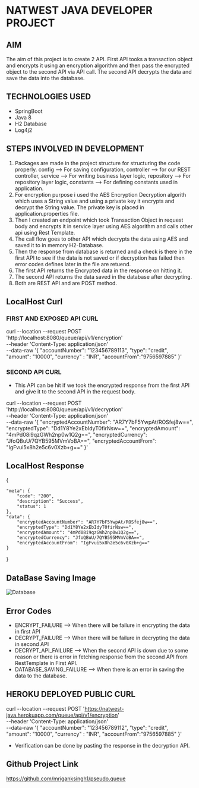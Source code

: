 # NATWEST JAVA DEVELOPER PROJECT

## AIM
The aim of this project is to create 2 API. First API tooks a transaction object and encrypts it using an encryption algorithm and then pass the encrypted object to the second API via API call. The second API decrypts the data and save the data into the database.

## TECHNOLOGIES USED
* SpringBoot
* Java 8
* H2 Database
* Log4j2

## STEPS INVOLVED IN DEVELOPMENT
1. Packages are made in the project structure for structuring the code properly. config --> For saving configuration, controller --> for our REST controller, service --> For writing business layer logic, repository --> For repository layer logic, constants --> For defining constants used in application.
2. For encryption purpose i used the AES Encryption Decryption algorith which uses a String value and using a private key it encrypts and decrypt the String value. The private key is placed in application.properties file.
3. Then I created an endpoint which took Transaction Object in request body and encrypts it in service layer using AES algorithm and calls other api using Rest Template.
4. The call flow goes to other API which decrypts the data using AES and saved it to in memory H2-Database.
5. Then the response from database is returned and a check is there in the first API to see if the data is not saved or if decryption has failed then error codes defines later in the file are retuend.
6. The first API returns the Encrypted data in the response on hitting it.
7. The second API returns the data saved in the database after decrypting.
8. Both are REST API and are POST method.

## LocalHost Curl

### FIRST AND EXPOSED API CURL

curl --location --request POST 'http://localhost:8080/queue/api/v1/encryption' \
--header 'Content-Type: application/json' \
--data-raw '{
    "accountNumber": "123456789113",
    "type": "credit",
    "amount": "10000",
    "currency" : "INR",
    "accountFrom":"9756597885"
}'

### SECOND API CURL
 * This API can be hit if we took the encrypted response from the first API and give it to the second API in the request body.

 curl --location --request POST 'http://localhost:8080/queue/api/v1/decryption' \
--header 'Content-Type: application/json' \
--data-raw '{
        "encryptedAccountNumber": "AR7Y7bF5YwpAt/ROSfej8w==",
        "encryptedType": "Dd1Y8Ye2xEbIdyT0firNsw==",
        "encryptedAmount": "4mPd08i9qzGWh2np0w1Q2g==",
        "encryptedCurrency": "JfoQBuU/7QYB595MVmVoBA==",
        "encryptedAccountFrom": "IgFvui5x8h2e5c6v0Xzb+g=="
    }'

## LocalHost Response

{ 

    "meta": {
        "code": "200",
        "description": "Success",
        "status": 1
    },
    "data": {
        "encryptedAccountNumber": "AR7Y7bF5YwpAt/ROSfej8w==",
        "encryptedType": "Dd1Y8Ye2xEbIdyT0firNsw==",
        "encryptedAmount": "4mPd08i9qzGWh2np0w1Q2g==",
        "encryptedCurrency": "JfoQBuU/7QYB595MVmVoBA==",
        "encryptedAccountFrom": "IgFvui5x8h2e5c6v0Xzb+g=="
    }
}

## DataBase Saving Image


![Database](https://drive.google.com/uc?export=view&id=17oEU7TMI8PKk0McRk2m6Mf0Xp94yQr5F)


## Error Codes

* ENCRYPT_FAILURE  --> When there will be failure in encrypting the data in first API
* DECRYPT_FAILURE  --> When there will be failure in decrypting the data in second API
* DECRYPT_API_FAILURE -->  When the second API is down due to some reason or there is error in fetching response from the second API from RestTemplate in First API.
* DATABASE_SAVING_FAILURE --> When there is an error in saving the data to the database.


## HEROKU DEPLOYED PUBLIC CURL

curl --location --request POST 'https://natwest-java.herokuapp.com/queue/api/v1/encryption' \
--header 'Content-Type: application/json' \
--data-raw '{
    "accountNumber": "123456789112",
    "type": "credit",
    "amount": "10000",
    "currency" : "INR",
    "accountFrom":"9756597885"
}'


* Verification can be done by pasting the response in the decryption API.


## Github Project Link

https://github.com/mriganksingh1/pseudo.queue